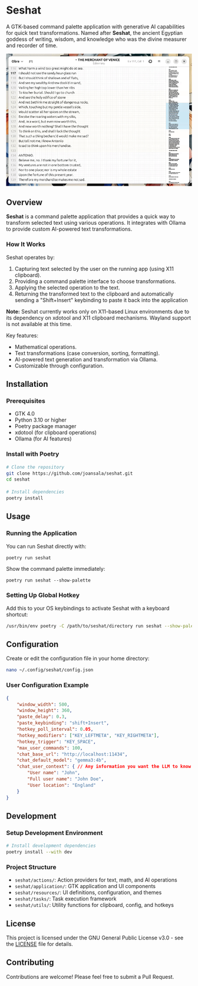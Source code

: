 # Seshat

A GTK-based command palette application with generative AI capabilities for quick text transformations. Named after **Seshat**, the ancient Egyptian goddess of writing, wisdom, and knowledge who was the divine measurer and recorder of time.

![Demo](https://raw.githubusercontent.com/joansalasoler/assets/master/demos/seshat.gif)

## Overview

**Seshat** is a command palette application that provides a quick way to transform selected text using various operations. It integrates with Ollama to provide custom AI-powered text transformations.

### How It Works

Seshat operates by:

1. Capturing text selected by the user on the running app (using X11 clipboard).
2. Providing a command palette interface to choose transformations.
3. Applying the selected operation to the text.
4. Returning the transformed text to the clipboard and automatically sending a "Shift+Insert" keybinding to paste it back into the application

**Note:** Seshat currently works only on X11-based Linux environments due to its dependency on xdotool and X11 clipboard mechanisms. Wayland support is not available at this time.

Key features:

- Mathematical operations.
- Text transformations (case conversion, sorting, formatting).
- AI-powered text generation and transformation via Ollama.
- Customizable through configuration.

## Installation

### Prerequisites

- GTK 4.0
- Python 3.10 or higher
- Poetry package manager
- xdotool (for clipboard operations)
- Ollama (for AI features)

### Install with Poetry

```bash
# Clone the repository
git clone https://github.com/joansala/seshat.git
cd seshat

# Install dependencies
poetry install
```

## Usage

### Running the Application

You can run Seshat directly with:

```bash
poetry run seshat
```

Show the command palette immediately:

```
poetry run seshat --show-palette
```

### Setting Up Global Hotkey

Add this to your OS keybindings to activate Seshat with a keyboard shortcut:

```bash
/usr/bin/env poetry -C /path/to/seshat/directory run seshat --show-palette
```

## Configuration

Create or edit the configuration file in your home directory:

```bash
nano ~/.config/seshat/config.json
```

### User Configuration Example

```json
{
    "window_width": 500,
    "window_height": 360,
    "paste_delay": 0.3,
    "paste_keybinding": "shift+Insert",
    "hotkey_poll_interval": 0.05,
    "hotkey_modifiers": ["KEY_LEFTMETA", "KEY_RIGHTMETA"],
    "hotkey_trigger": "KEY_SPACE",
    "max_user_commands": 100,
    "chat_base_url": "http://localhost:11434",
    "chat_default_model": "gemma3:4b",
    "chat_user_context": { // Any information you want the LLM to know
        "User name": "John",
        "Full user name": "John Doe",
        "User location": "England"
    }
}
```

## Development

### Setup Development Environment

```bash
# Install development dependencies
poetry install --with dev
```

### Project Structure

- `seshat/actions/`: Action providers for text, math, and AI operations
- `seshat/application/`: GTK application and UI components
- `seshat/resources/`: UI definitions, configuration, and themes
- `seshat/tasks/`: Task execution framework
- `seshat/utils/`: Utility functions for clipboard, config, and hotkeys

## License

This project is licensed under the GNU General Public License v3.0 - see the [LICENSE](LICENSE) file for details.

## Contributing

Contributions are welcome! Please feel free to submit a Pull Request.